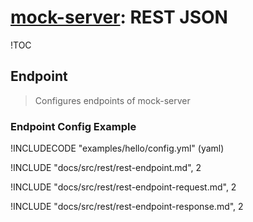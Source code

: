 # [mock-server](../README.md): REST JSON

!TOC

## Endpoint

> Configures endpoints of mock-server

### Endpoint Config Example

!INCLUDECODE "examples/hello/config.yml" (yaml)

!INCLUDE "docs/src/rest/rest-endpoint.md", 2

!INCLUDE "docs/src/rest/rest-endpoint-request.md", 2

!INCLUDE "docs/src/rest/rest-endpoint-response.md", 2
